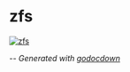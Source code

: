 # zfs

[![zfs](https://godoc.org/github.com/cerana/cerana/cmd/zfs?status.svg)](https://godoc.org/github.com/cerana/cerana/cmd/zfs)




--
*Generated with [godocdown](https://github.com/robertkrimen/godocdown)*
